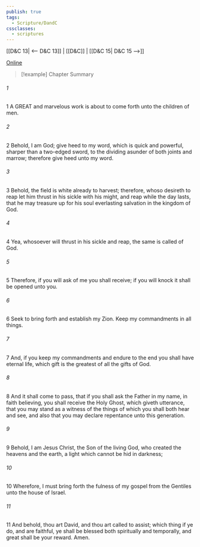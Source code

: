 ```yaml
---
publish: true
tags:
  - Scripture/DandC
cssclasses:
  - scriptures
---
```

[[D&C 13| <-- D&C 13]] | [[D&C]] | [[D&C 15| D&C 15 -->]]

[Online](https://churchofjesuschrist.org/study/scriptures/dc-testament/dc/14?lang=eng)

>[!example] Chapter Summary
>
###### 1
1 A GREAT and marvelous work is about to come forth unto the children of men.
###### 2
2 Behold, I am God; give heed to my word, which is quick and powerful, sharper than a two-edged sword, to the dividing asunder of both joints and marrow; therefore give heed unto my word.
###### 3
3 Behold, the field is white already to harvest; therefore, whoso desireth to reap let him thrust in his sickle with his might, and reap while the day lasts, that he may treasure up for his soul everlasting salvation in the kingdom of God.
###### 4
4 Yea, whosoever will thrust in his sickle and reap, the same is called of God.
###### 5
5 Therefore, if you will ask of me you shall receive; if you will knock it shall be opened unto you.
###### 6
6 Seek to bring forth and establish my Zion. Keep my commandments in all things.
###### 7
7 And, if you keep my commandments and endure to the end you shall have eternal life, which gift is the greatest of all the gifts of God.
###### 8
8 And it shall come to pass, that if you shall ask the Father in my name, in faith believing, you shall receive the Holy Ghost, which giveth utterance, that you may stand as a witness of the things of which you shall both hear and see, and also that you may declare repentance unto this generation.
###### 9
9 Behold, I am Jesus Christ, the Son of the living God, who created the heavens and the earth, a light which cannot be hid in darkness;
###### 10
10 Wherefore, I must bring forth the fulness of my gospel from the Gentiles unto the house of Israel.
###### 11
11 And behold, thou art David, and thou art called to assist; which thing if ye do, and are faithful, ye shall be blessed both spiritually and temporally, and great shall be your reward. Amen.




